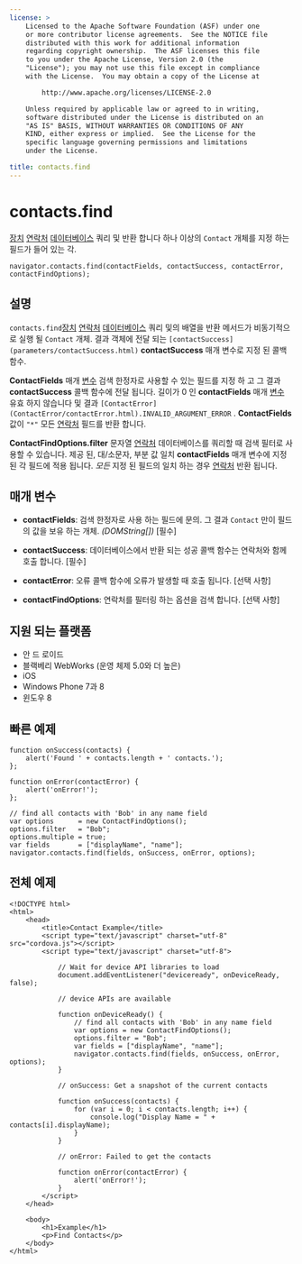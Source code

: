 ```yaml
---
license: >
    Licensed to the Apache Software Foundation (ASF) under one
    or more contributor license agreements.  See the NOTICE file
    distributed with this work for additional information
    regarding copyright ownership.  The ASF licenses this file
    to you under the Apache License, Version 2.0 (the
    "License"); you may not use this file except in compliance
    with the License.  You may obtain a copy of the License at

        http://www.apache.org/licenses/LICENSE-2.0

    Unless required by applicable law or agreed to in writing,
    software distributed under the License is distributed on an
    "AS IS" BASIS, WITHOUT WARRANTIES OR CONDITIONS OF ANY
    KIND, either express or implied.  See the License for the
    specific language governing permissions and limitations
    under the License.

title: contacts.find
---
```


# contacts.find

[장치](../device/device.html) [연락처](contacts.html) [데이터베이스](../storage/database/database.html) 쿼리 및 반환 합니다 하나 이상의 `Contact` 개체를 지정 하는 필드가 들어 있는 각.

    navigator.contacts.find(contactFields, contactSuccess, contactError, contactFindOptions);
    

## 설명

`contacts.find`[장치](../device/device.html) [연락처](contacts.html) [데이터베이스](../storage/database/database.html) 쿼리 및의 배열을 반환 메서드가 비동기적으로 실행 될 `Contact` 개체. 결과 객체에 전달 되는 `[contactSuccess](parameters/contactSuccess.html)` **contactSuccess** 매개 변수로 지정 된 콜백 함수.

**ContactFields** 매개 [변수](../../plugin_ref/spec.html) 검색 한정자로 사용할 수 있는 필드를 지정 하 고 그 결과 **contactSuccess** 콜백 함수에 전달 됩니다. 길이가 0 인 **contactFields** 매개 [변수](../../plugin_ref/spec.html) 유효 하지 않습니다 및 결과 `[ContactError](ContactError/contactError.html).INVALID_ARGUMENT_ERROR` . **ContactFields** 값이 `"*"` 모든 [연락처](contacts.html) 필드를 반환 합니다.

**ContactFindOptions.filter** 문자열 [연락처](contacts.html) 데이터베이스를 쿼리할 때 검색 필터로 사용할 수 있습니다. 제공 된, 대/소문자, 부분 값 일치 **contactFields** 매개 변수에 지정 된 각 필드에 적용 됩니다. *모든* 지정 된 필드의 일치 하는 경우 [연락처](contacts.html) 반환 됩니다.

## 매개 변수

*   **contactFields**: 검색 한정자로 사용 하는 필드에 문의. 그 결과 `Contact` 만이 필드의 값을 보유 하는 개체. *(DOMString[])* [필수]

*   **contactSuccess**: 데이터베이스에서 반환 되는 성공 콜백 함수는 연락처와 함께 호출 합니다. [필수]

*   **contactError**: 오류 콜백 함수에 오류가 발생할 때 호출 됩니다. [선택 사항]

*   **contactFindOptions**: 연락처를 필터링 하는 옵션을 검색 합니다. [선택 사항]

## 지원 되는 플랫폼

*   안 드 로이드
*   블랙베리 WebWorks (운영 체제 5.0와 더 높은)
*   iOS
*   Windows Phone 7과 8
*   윈도우 8

## 빠른 예제

    function onSuccess(contacts) {
        alert('Found ' + contacts.length + ' contacts.');
    };
    
    function onError(contactError) {
        alert('onError!');
    };
    
    // find all contacts with 'Bob' in any name field
    var options      = new ContactFindOptions();
    options.filter   = "Bob";
    options.multiple = true;
    var fields       = ["displayName", "name"];
    navigator.contacts.find(fields, onSuccess, onError, options);
    

## 전체 예제

    <!DOCTYPE html>
    <html>
        <head>
            <title>Contact Example</title>
            <script type="text/javascript" charset="utf-8" src="cordova.js"></script>
            <script type="text/javascript" charset="utf-8">
    
                // Wait for device API libraries to load
                document.addEventListener("deviceready", onDeviceReady, false);
    
                // device APIs are available
    
                function onDeviceReady() {
                    // find all contacts with 'Bob' in any name field
                    var options = new ContactFindOptions();
                    options.filter = "Bob";
                    var fields = ["displayName", "name"];
                    navigator.contacts.find(fields, onSuccess, onError, options);
                }
    
                // onSuccess: Get a snapshot of the current contacts
    
                function onSuccess(contacts) {
                    for (var i = 0; i < contacts.length; i++) {
                        console.log("Display Name = " + contacts[i].displayName);
                    }
                }
    
                // onError: Failed to get the contacts
    
                function onError(contactError) {
                    alert('onError!');
                }
            </script>
        </head>
    
        <body>
            <h1>Example</h1>
            <p>Find Contacts</p>
        </body>
    </html>